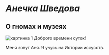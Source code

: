 # _Анечка Шведова_
## О гномах и музеях
![картинка 1](https://webattach.mail.yandex.net/message_part_real/1%20класс%201%20сентября.JPG?exif_rotate=y&no_disposition=y&name=1%20класс%201%20сентября.JPG&sid=67wQ6Hcc0wl5XzJNW8gmCiyPb6QV%2FpbNvfRpcyIJB%2FCyxMtVyUiux2eOQWVw%2FO1Bs2pxdQle78hxL*Z4yoPlugJDZqnxSJj7%2Fv9Nt0pvSKPqi7aJIOANblxWpOMAw%2FHw "это я в первом классе")
Доброго времени суток! 

Меня зовут Аня. Я учусь на Истории искусств.
